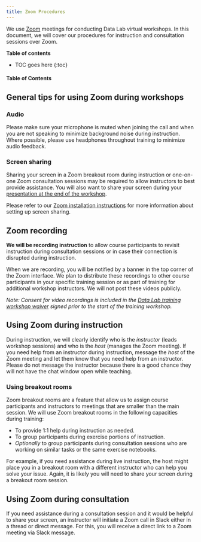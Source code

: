 ```yaml
---
title: Zoom Procedures
---
```

We use [Zoom](https://zoom.us/) meetings for conducting Data Lab virtual workshops.
In this document, we will cover our procedures for instruction and consultation sessions over Zoom.

**Table of contents**

* TOC goes here
{:toc}

#### Table of Contents

## General tips for using Zoom during workshops

### Audio

Please make sure your microphone is muted when joining the call and when you are not speaking to minimize background noise during instruction.
Where possible, please use headphones throughout training to minimize audio feedback.
### Screen sharing

Sharing your screen in a Zoom breakout room during instruction or one-on-one Zoom consultation sessions may be required to allow instructors to best provide assistance.
You will also want to share your screen during your [presentation at the end of the workshop](../workshop/workshop-logistics.md#participant-presentations).

Please refer to our [Zoom installation instructions](software-installation.md#enabling-screen-share) for more information about setting up screen sharing.

## Zoom recording

**We will be recording instruction** to allow course participants to revisit instruction during consultation sessions or in case their connection is disrupted during instruction.

When we are recording, you will be notified by a banner in the top corner of the Zoom interface.
We plan to distribute these recordings to other course participants in your specific training session or as part of training for additional workshop instructors.
We will not post these videos publicly.

_Note: Consent for video recordings is included in the [Data Lab training workshop waiver](../ccdl-training-waiver.pdf) signed prior to the start of the training workshop._

## Using Zoom during instruction

During instruction, we will clearly identify who is the _instructor_ (leads workshop sessions) and who is the _host_ (manages the Zoom meeting).
If you need help from an instructor during instruction, message the _host_ of the Zoom meeting and let them know that you need help from an instructor.
Please do not message the instructor because there is a good chance they will not have the chat window open while teaching.

### Using breakout rooms

Zoom breakout rooms are a feature that allow us to assign course participants and instructors to meetings that are smaller than the main session.
We will use Zoom breakout rooms in the following capacities during training:

* To provide 1:1 help during instruction as needed.
* To group participants during exercise portions of instruction.
* _Optionally_ to group participants during consultation sessions who are working on similar tasks or the same exercise notebooks.

For example, if you need assistance during live instruction, the host might place you in a breakout room with a different instructor who can help you solve your issue.
Again, it is likely you will need to share your screen during a breakout room session.

## Using Zoom during consultation

If you need assistance during a consultation session and it would be helpful to share your screen, an instructor will initiate a Zoom call in Slack either in a thread or direct message.
For this, you will receive a direct link to a Zoom meeting via Slack message.